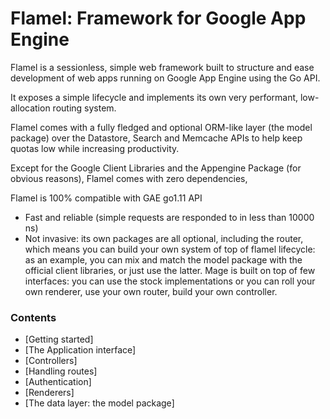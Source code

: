 # Flamel: Framework for Google App Engine

Flamel is a sessionless, simple web framework built to structure and ease development of web apps running on Google App Engine using the Go API.

It exposes a simple lifecycle and implements its own very performant, low-allocation routing system.

Flamel comes with a fully fledged and optional ORM-like layer (the model package) over the Datastore, Search and Memcache APIs to help keep quotas low while increasing productivity. 

Except for the Google Client Libraries and the Appengine Package (for obvious reasons), Flamel comes with zero dependencies, 

Flamel is 100% compatible with GAE go1.11 API

- Fast and reliable (simple requests are responded to in less than 10000 ns)
- Not invasive: its own packages are all optional, including the router, which means you can build your own system of top of flamel lifecycle:
as an example, you can mix and match the model package with the official client libraries, or just use the latter.
Mage is built on top of few interfaces: you can use the stock implementations or you can roll your own renderer, use your own router, build your own controller.


### Contents

- [Getting started]
- [The Application interface]
- [Controllers]
- [Handling routes]
- [Authentication]
- [Renderers]
- [The data layer: the model package]



